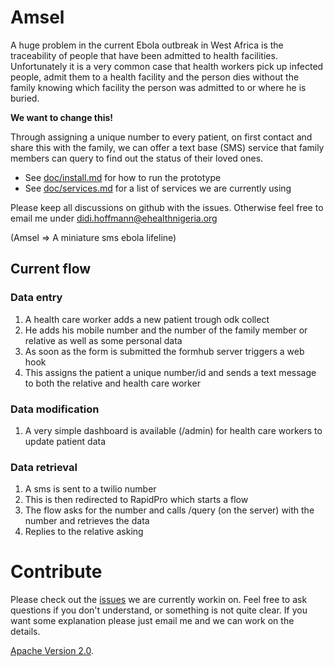 Amsel
===========

A huge problem in the current Ebola outbreak in West Africa is the traceability of people that have been admitted to health facilities. Unfortunately it is a very common case that health workers pick up infected people, admit them to a health facility and the person dies without the family knowing which facility the person was admitted to or where he is buried. 

**We want to change this!**

Through assigning a unique number to every patient, on first contact and share this with the family, we can offer a text base (SMS) service that family members can query to find out the status of their loved ones. 

- See [doc/install.md](doc/install.md) for how to run the prototype
- See [doc/services.md](doc/services.md) for a list of services we are currently using

Please keep all discussions on github with the issues. Otherwise feel free to email me under didi.hoffmann@ehealthnigeria.org 

(Amsel => A miniature sms ebola lifeline)

## Current flow

### Data entry

1. A health care worker adds a new patient trough odk collect
1. He adds his mobile number and the number of the family member or relative as well as some personal data
1. As soon as the form is submitted the formhub server triggers a web hook
1. This assigns the patient a unique number/id and sends a text message to both the relative and health care worker

### Data modification

1. A very simple dashboard is available (/admin) for health care workers to update patient data

### Data retrieval 

1. A sms is sent to a twilio number
1. This is then redirected to RapidPro which starts a flow
1. The flow asks for the number and calls /query (on the server) with the number and retrieves the data
1. Replies to the relative asking


# Contribute

Please check out the [issues](https://github.com/eHealthAfrica/Amsel/issues) we are currently workin on. Feel free to ask questions if you don't understand, or something is not quite clear. If you want some explanation please just email me and we can work on the details. 



[Apache Version 2.0](http://www.apache.org/licenses/LICENSE-2.0.txt).
